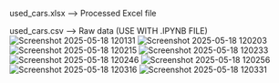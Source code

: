 used_cars.xlsx --> Processed Excel file

used_cars.csv  --> Raw data (USE WITH .IPYNB FILE)
![Screenshot 2025-05-18 120131](https://github.com/user-attachments/assets/397a83fd-d094-4f2c-ad23-5c93af69b6ed)
![Screenshot 2025-05-18 120203](https://github.com/user-attachments/assets/a802d1d9-9f8c-4b4a-a2cb-bc66d6134c91)
![Screenshot 2025-05-18 120215](https://github.com/user-attachments/assets/d15b807e-059d-4a76-8a87-920174a74935)
![Screenshot 2025-05-18 120233](https://github.com/user-attachments/assets/796ca686-3699-4ab2-891f-ade9dca1dabe)
![Screenshot 2025-05-18 120246](https://github.com/user-attachments/assets/81ca657f-0b2c-4a6a-8b87-5ffba03239d1)
![Screenshot 2025-05-18 120256](https://github.com/user-attachments/assets/2cb7d7bc-12d8-4d60-b281-d18eff4418fc)
![Screenshot 2025-05-18 120316](https://github.com/user-attachments/assets/b62fcdc2-ebdb-4a98-bf0d-90757ceda1de)
![Screenshot 2025-05-18 120331](https://github.com/user-attachments/assets/f87becf6-ed9c-49aa-b8db-19bd65e5a753)
